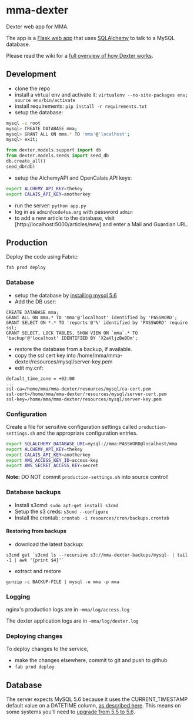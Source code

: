 # mma-dexter

Dexter web app for MMA.

The app is a [Flask web app](http://flask.pocoo.org/) that uses [SQLAlchemy](http://www.sqlalchemy.org/) to talk to a MySQL database.

Please read the wiki for a [full overview of how Dexter works](https://github.com/Code4SA/mma-dexter/wiki).

## Development

* clone the repo
* install a virtual env and activate it: `virtualenv --no-site-packages env; source env/bin/activate`
* install requirements: `pip install -r requirements.txt`
* setup the database:

```bash
mysql -u root
mysql> CREATE DATABASE mma;
mysql> GRANT ALL ON mma.* TO 'mma'@'localhost';
mysql> exit;
```

```python
from dexter.models.support import db
from dexter.models.seeds import seed_db
db.create_all()
seed_db(db)
```

* setup the AlchemyAPI and OpenCalais API keys:

```bash
export ALCHEMY_API_KEY=thekey
export CALAIS_API_KEY=anotherkey
```

* run the server: `python app.py`
* log in as `admin@code4sa.org` with password `admin`
* to add a new article to the database, visit [http://localhost:5000/articles/new] and enter a Mail and Guardian URL.

## Production

Deploy the code using Fabric:

```
fab prod deploy
```

### Database

* setup the database by [installing mysql 5.6](https://rtcamp.com/tutorials/mysql/mysql-5-6-ubuntu-12-04/)
* Add the DB user: 

```
CREATE DATABASE mma;
GRANT ALL ON mma.* TO 'mma'@'localhost' identified by 'PASSWORD';
GRANT SELECT ON *.* TO 'reports'@'%' identified by 'PASSWORD' require ssl;
GRANT SELECT, LOCK TABLES, SHOW VIEW ON `mma`.* TO 'backup'@'localhost' IDENTIFIED BY 'X2aVljzBeDDm';
```

* restore the database from a backup, if available.
* copy the ssl cert key into /home/mma/mma-dexter/resources/mysql/server-key.pem
* edit my.cnf:

```
default_time_zone = +02:00
...
ssl-ca=/home/mma/mma-dexter/resources/mysql/ca-cert.pem
ssl-cert=/home/mma/mma-dexter/resources/mysql/server-cert.pem
ssl-key=/home/mma/mma-dexter/resources/mysql/server-key.pem
```

### Configuration

Create a file for sensitive configuration settings called `production-settings.sh` and the appropriate
configuration entries.

```bash
export SQLALCHEMY_DATABASE_URI=mysql://mma:PASSWORD@localhost/mma
export ALCHEMY_API_KEY=thekey
export CALAIS_API_KEY=anotherkey
export AWS_ACCESS_KEY_ID=access-key
export AWS_SECRET_ACCESS_KEY=secret
```

**Note:** DO NOT commit `production-settings.sh` into source control!

### Database backups

* Install s3cmd: `sudo apt-get install s3cmd`
* Setup the s3 creds: `s3cmd --configure`
* Install the crontab: `crontab -i resources/cron/backups.crontab`

#### Restoring from backups

* download the latest backup:

```
s3cmd get `s3cmd ls --recursive s3://mma-dexter-backups/mysql- | tail -1 | awk '{print $4}'`
```

* extract and restore

```
gunzip -c BACKUP-FILE | mysql -u mma -p mma
```

### Logging

nginx's production logs are in ``~mma/log/access.log``

The dexter application logs are in ``~mma/log/dexter.log``


### Deploying changes

To deploy changes to the service,

* make the changes elsewhere, commit to git and push to github
* `fab prod deploy`

## Database

The server expects MySQL 5.6 because it uses the CURRENT_TIMESTAMP default value
on a DATETIME column, [as described here](http://shankargopal.blogspot.com/2013/03/mysql-566-timestamp-columns-and-default.html).
This means on some systems you'll need to [upgrade from 5.5 to 5.6](https://rtcamp.com/tutorials/mysql/mysql-5-6-ubuntu-12-04/).
